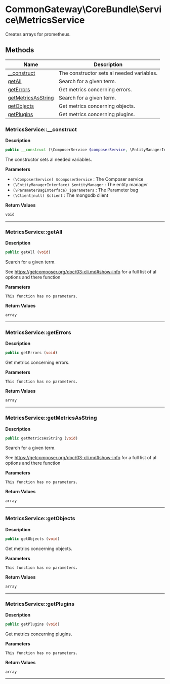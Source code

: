 # CommonGateway\CoreBundle\Service\MetricsService  

Creates arrays for prometheus.





## Methods

| Name | Description |
|------|-------------|
|[__construct](#metricsservice__construct)|The constructor sets al needed variables.|
|[getAll](#metricsservicegetall)|Search for a given term.|
|[getErrors](#metricsservicegeterrors)|Get metrics concerning errors.|
|[getMetricsAsString](#metricsservicegetmetricsasstring)|Search for a given term.|
|[getObjects](#metricsservicegetobjects)|Get metrics concerning objects.|
|[getPlugins](#metricsservicegetplugins)|Get metrics concerning plugins.|




### MetricsService::__construct  

**Description**

```php
public __construct (\ComposerService $composerService, \EntityManagerInterface $entityManager, \ParameterBagInterface $parameters, \Client|null $client)
```

The constructor sets al needed variables. 

 

**Parameters**

* `(\ComposerService) $composerService`
: The Composer service  
* `(\EntityManagerInterface) $entityManager`
: The entity manager  
* `(\ParameterBagInterface) $parameters`
: The Parameter bag  
* `(\Client|null) $client`
: The mongodb client  

**Return Values**

`void`


<hr />


### MetricsService::getAll  

**Description**

```php
public getAll (void)
```

Search for a given term. 

See https://getcomposer.org/doc/03-cli.md#show-info for a full list of al options and there function 

**Parameters**

`This function has no parameters.`

**Return Values**

`array`




<hr />


### MetricsService::getErrors  

**Description**

```php
public getErrors (void)
```

Get metrics concerning errors. 

 

**Parameters**

`This function has no parameters.`

**Return Values**

`array`




<hr />


### MetricsService::getMetricsAsString  

**Description**

```php
public getMetricsAsString (void)
```

Search for a given term. 

See https://getcomposer.org/doc/03-cli.md#show-info for a full list of al options and there function 

**Parameters**

`This function has no parameters.`

**Return Values**

`array`




<hr />


### MetricsService::getObjects  

**Description**

```php
public getObjects (void)
```

Get metrics concerning objects. 

 

**Parameters**

`This function has no parameters.`

**Return Values**

`array`




<hr />


### MetricsService::getPlugins  

**Description**

```php
public getPlugins (void)
```

Get metrics concerning plugins. 

 

**Parameters**

`This function has no parameters.`

**Return Values**

`array`




<hr />


